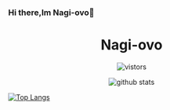 ### Hi there,Im Nagi-ovo👋

<!--
**Nagi-ovo/Nagi-ovo** is a ✨ _special_ ✨ repository because its `README.md` (this file) appears on your GitHub profile.

Here are some ideas to get you started:

- 🔭 I’m currently working on ...
- 🌱 I’m currently learning ...
- 👯 I’m looking to collaborate on ...
- 🤔 I’m looking for help with ...
- 💬 Ask me about ...
- 📫 How to reach me: ...
- 😄 Pronouns: ...
- ⚡ Fun fact: ...
-->
<h1 align="center">Nagi-ovo</h3>

<p align="center">
  <img src="https://visitor-badge.glitch.me/badge?page_id=Nagi-ovo" alt="vistors" />
</p>

<p align="center">
  <img src="https://github-readme-stats.vercel.app/api?username=Nagi-ovo&count_private=true&show_icons=true&theme=vue-dark&hide_title=true" alt="github stats" />
</p>

[![Top Langs](https://github-readme-stats.vercel.app/api/top-langs/?username=Nagi-ovo&layout=compact)](https://github.com/anuraghazra/github-readme-stats)


